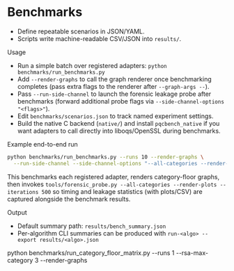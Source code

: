 
# Benchmarks

- Define repeatable scenarios in JSON/YAML.
- Scripts write machine-readable CSV/JSON into `results/`.

Usage
- Run a simple batch over registered adapters: `python benchmarks/run_benchmarks.py`
- Add `--render-graphs` to call the graph renderer once benchmarking completes (pass extra flags to the renderer after `--graph-args --`).
- Pass `--run-side-channel` to launch the forensic leakage probe after benchmarks (forward additional probe flags via `--side-channel-options "<flags>"`).
- Edit `benchmarks/scenarios.json` to track named experiment settings.
- Build the native C backend (`native/`) and install `pqcbench_native` if you
  want adapters to call directly into liboqs/OpenSSL during benchmarks.

Example end-to-end run

```bash
python benchmarks/run_benchmarks.py --runs 10 --render-graphs \
  --run-side-channel --side-channel-options "--all-categories --render-plots --iterations 500"
```

This benchmarks each registered adapter, renders category-floor graphs, then invokes
`tools/forensic_probe.py --all-categories --render-plots --iterations 500` so timing
and leakage statistics (with plots/CSV) are captured alongside the benchmark results.

Output
- Default summary path: `results/bench_summary.json`
- Per-algorithm CLI summaries can be produced with `run-<algo> --export results/<algo>.json`

python benchmarks/run_category_floor_matrix.py --runs 1 --rsa-max-category 3 --render-graphs
